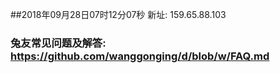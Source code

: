##2018年09月28日07时12分07秒 新址: 159.65.88.103
### 兔友常见问题及解答: https://github.com/wanggonging/d/blob/w/FAQ.md
